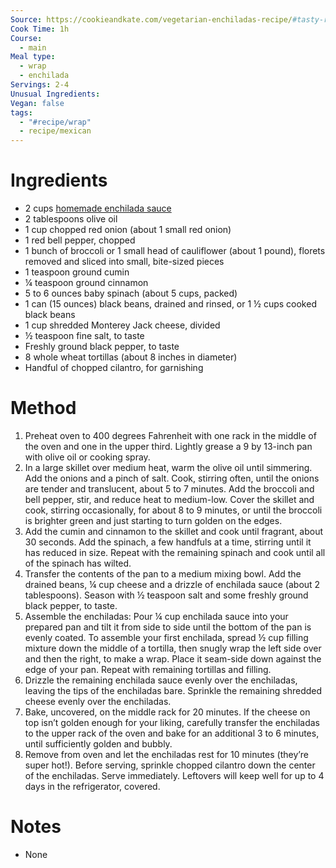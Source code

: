 ```yaml
---
Source: https://cookieandkate.com/vegetarian-enchiladas-recipe/#tasty-recipes-24085-jump-target
Cook Time: 1h
Course:
  - main
Meal type:
  - wrap
  - enchilada
Servings: 2-4
Unusual Ingredients: 
Vegan: false
tags:
  - "#recipe/wrap"
  - recipe/mexican
---
```

# Ingredients

- 2 cups [homemade enchilada sauce](https://cookieandkate.com/enchilada-sauce-recipe/)
- 2 tablespoons olive oil
- 1 cup chopped red onion (about 1 small red onion)
- 1 red bell pepper, chopped
- 1 bunch of broccoli or 1 small head of cauliflower (about 1 pound), florets removed and sliced into small, bite-sized pieces
- 1 teaspoon ground cumin
- ¼ teaspoon ground cinnamon
- 5 to 6 ounces baby spinach (about 5 cups, packed)
- 1 can (15 ounces) black beans, drained and rinsed, or 1 ½ cups cooked black beans
- 1 cup shredded Monterey Jack cheese, divided
- ½ teaspoon fine salt, to taste
- Freshly ground black pepper, to taste
- 8 whole wheat tortillas (about 8 inches in diameter)
- Handful of chopped cilantro, for garnishing

# Method

1. Preheat oven to 400 degrees Fahrenheit with one rack in the middle of the oven and one in the upper third. Lightly grease a 9 by 13-inch pan with olive oil or cooking spray.
2. In a large skillet over medium heat, warm the olive oil until simmering. Add the onions and a pinch of salt. Cook, stirring often, until the onions are tender and translucent, about 5 to 7 minutes. Add the broccoli and bell pepper, stir, and reduce heat to medium-low. Cover the skillet and cook, stirring occasionally, for about 8 to 9 minutes, or until the broccoli is brighter green and just starting to turn golden on the edges.
3. Add the cumin and cinnamon to the skillet and cook until fragrant, about 30 seconds. Add the spinach, a few handfuls at a time, stirring until it has reduced in size. Repeat with the remaining spinach and cook until all of the spinach has wilted.
4. Transfer the contents of the pan to a medium mixing bowl. Add the drained beans, ¼ cup cheese and a drizzle of enchilada sauce (about 2 tablespoons). Season with ½ teaspoon salt and some freshly ground black pepper, to taste.
5. Assemble the enchiladas: Pour ¼ cup enchilada sauce into your prepared pan and tilt it from side to side until the bottom of the pan is evenly coated. To assemble your first enchilada, spread ½ cup filling mixture down the middle of a tortilla, then snugly wrap the left side over and then the right, to make a wrap. Place it seam-side down against the edge of your pan. Repeat with remaining tortillas and filling.
6. Drizzle the remaining enchilada sauce evenly over the enchiladas, leaving the tips of the enchiladas bare. Sprinkle the remaining shredded cheese evenly over the enchiladas.
7. Bake, uncovered, on the middle rack for 20 minutes. If the cheese on top isn’t golden enough for your liking, carefully transfer the enchiladas to the upper rack of the oven and bake for an additional 3 to 6 minutes, until sufficiently golden and bubbly.
8. Remove from oven and let the enchiladas rest for 10 minutes (they’re super hot!). Before serving, sprinkle chopped cilantro down the center of the enchiladas. Serve immediately. Leftovers will keep well for up to 4 days in the refrigerator, covered.

# Notes

- None